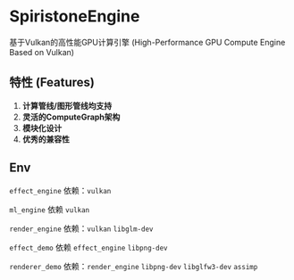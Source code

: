 # SpiristoneEngine

基于Vulkan的高性能GPU计算引擎 (High-Performance GPU Compute Engine Based on Vulkan)

## 特性 (Features)
1. **计算管线/图形管线均支持**
2. **灵活的ComputeGraph架构**
3. **模块化设计**
4. **优秀的兼容性**

## Env
`effect_engine` 依赖：`vulkan`

`ml_engine` 依赖 `vulkan`

`render_engine` 依赖：`vulkan` `libglm-dev`

`effect_demo` 依赖 `effect_engine` `libpng-dev`

`renderer_demo` 依赖：`render_engine` `libpng-dev` `libglfw3-dev` `assimp`